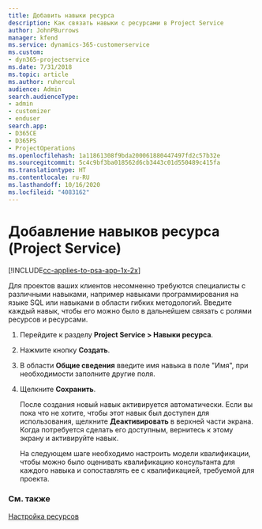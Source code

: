 ```yaml
---
title: Добавить навыки ресурса
description: Как связать навыки с ресурсами в Project Service
author: JohnPBurrows
manager: kfend
ms.service: dynamics-365-customerservice
ms.custom:
- dyn365-projectservice
ms.date: 7/31/2018
ms.topic: article
ms.author: ruhercul
audience: Admin
search.audienceType:
- admin
- customizer
- enduser
search.app:
- D365CE
- D365PS
- ProjectOperations
ms.openlocfilehash: 1a11861308f9bda200061880447497fd2c57b32e
ms.sourcegitcommit: 5c4c9bf3ba018562d6cb3443c01d550489c415fa
ms.translationtype: HT
ms.contentlocale: ru-RU
ms.lasthandoff: 10/16/2020
ms.locfileid: "4083162"
---
```

# <a name="add-resource-skills-project-service"></a>Добавление навыков ресурса (Project Service)

[!INCLUDE[cc-applies-to-psa-app-1x-2x](../includes/cc-applies-to-psa-app-1x-2x.md)]

Для проектов ваших клиентов несомненно требуются специалисты с различными навыками, например навыками программирования на языке SQL или навыками в области гибких методологий. Введите каждый навык, чтобы его можно было в дальнейшем связать с ролями ресурсов и ресурсами.  
  
1. Перейдите к разделу **Project Service > Навыки ресурса**.  
  
2. Нажмите кнопку **Создать**.  
  
3. В области **Общие сведения** введите имя навыка в поле "Имя", при необходимости заполните другие поля.  
  
4. Щелкните **Сохранить**.  
  
   После создания новый навык активируется автоматически. Если вы пока что не хотите, чтобы этот навык был доступен для использования, щелкните **Деактивировать** в верхней части экрана. Когда потребуется сделать его доступным, вернитесь к этому экрану и активируйте навык.  
  
   На следующем шаге необходимо настроить модели квалификации, чтобы можно было оценивать квалификацию консультанта для каждого навыка и сопоставлять ее с квалификацией, требуемой для проекта.  
  
### <a name="see-also"></a>См. также  
 [Настройка ресурсов](../psa/set-up-resources.md)
